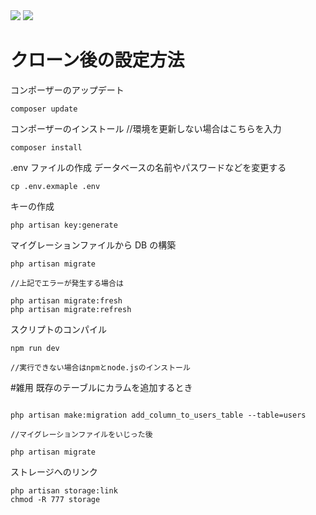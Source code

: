 <img src="https://img.shields.io/badge/-Laravel9.4.1-black.svg?logo=laravel&style=popout">
<img src="https://img.shields.io/badge/-PHP8.1.2%20-black.svg?logo=php&style=popout">

# クローン後の設定方法

コンポーザーのアップデート

```
composer update
```

コンポーザーのインストール //環境を更新しない場合はこちらを入力
 
```
composer install
```

.env ファイルの作成
データベースの名前やパスワードなどを変更する

```
cp .env.exmaple .env
```

キーの作成

```
php artisan key:generate
```

マイグレーションファイルから DB の構築

```
php artisan migrate

//上記でエラーが発生する場合は

php artisan migrate:fresh
php artisan migrate:refresh
```

スクリプトのコンパイル

```
npm run dev

//実行できない場合はnpmとnode.jsのインストール
```

#雑用
既存のテーブルにカラムを追加するとき

```

php artisan make:migration add_column_to_users_table --table=users

//マイグレーションファイルをいじった後

php artisan migrate

```

ストレージへのリンク

```
php artisan storage:link
chmod -R 777 storage
```
